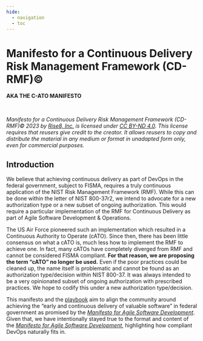 ```yaml
---
hide:
  - navigation
  - toc
---
```


# Manifesto for a Continuous Delivery Risk Management Framework (CD-RMF)©

**AKA THE C-ATO MANIFESTO**

<br/>

*Manifesto for a Continuous Delivery Risk Management Framework (CD-RMF)© 2023 by [Rise8, Inc.](https://rise8.us) is licensed under [CC BY-ND 4.0](http://creativecommons.org/licenses/by-nd/4.0/?ref=chooser-v1). This license requires that reusers give credit to the creator. It allows reusers to copy and distribute the material in any medium or format in unadapted form only, even for commercial purposes.*

## Introduction

We believe that achieving continuous delivery as part of DevOps in the federal government, subject to FISMA, requires a truly continuous application of the NIST Risk Management Framework (RMF). While this can be done within the letter of NIST 800-37r2, we intend to advocate for a new authorization type or a new subset of ongoing authorization. This would require a particular implementation of the RMF for Continuous Delivery as part of Agile Software Development & Operations. 

The US Air Force pioneered such an implementation which resulted in a Continuous Authority to Operate (cATO). Since then, there has been little consensus on what a cATO is, much less how to implement the RMF to achieve one. In fact, many cATOs have completely diverged from RMF and cannot be considered FISMA compliant. **For that reason, we are proposing the term “cATO” no longer be used.** Even if the poor practices could be cleaned up, the name itself is problematic and cannot be found as an authorization type/decision within NIST 800-37. It was always intended to be a very opinionated subset of ongoing authorization with prescribed practices. We hope to codify this under a new authorization type/decision.

This manifesto and the [playbook](https://rise8-us.github.io/cato-playbook/) aim to align the community around achieving the “early and continuous delivery of valuable software” in federal government as promised by the [*Manifesto for Agile Software Development*](https://agilemanifesto.org/). Given that, we have intentionally stayed true to the format and content of the [*Manifesto for Agile Software Development*](https://agilemanifesto.org/), highlighting how compliant DevOps naturally fits in.

<br/>
